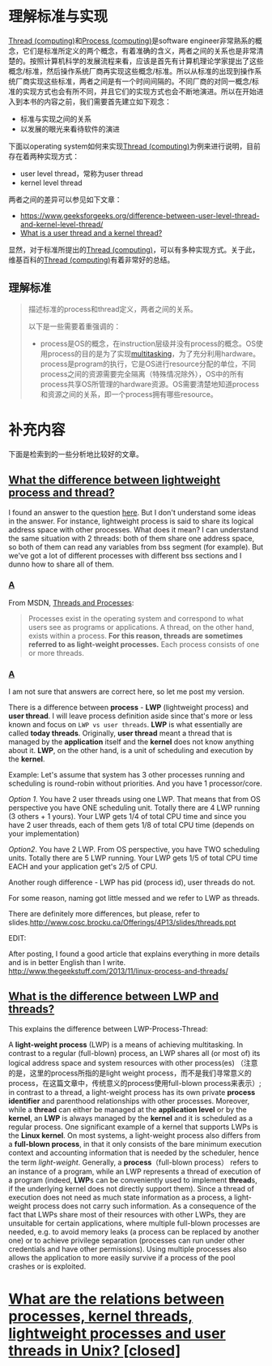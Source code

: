 # 理解标准与实现

[Thread (computing)](https://en.wikipedia.org/wiki/Thread_(computing))和[Process (computing)](https://en.wikipedia.org/wiki/Process_(computing))是software engineer非常熟系的概念，它们是标准所定义的两个概念，有着准确的含义，两者之间的关系也是非常清楚的。按照计算机科学的发展流程来看，应该是首先有计算机理论学家提出了这些概念/标准，然后操作系统厂商再实现这些概念/标准。所以从标准的出现到操作系统厂商实现这些标准，两者之间是有一个时间间隔的。不同厂商的对同一概念/标准的实现方式也会有所不同，并且它们的实现方式也会不断地演进。所以在开始进入到本书的内容之前，我们需要首先建立如下观念：

- 标准与实现之间的关系
- 以发展的眼光来看待软件的演进

下面以operating system如何来实现[Thread (computing)](https://en.wikipedia.org/wiki/Thread_(computing))为例来进行说明，目前存在着两种实现方式：

- user level thread，常称为user thread
- kernel level thread

两者之间的差异可以参见如下文章：

- https://www.geeksforgeeks.org/difference-between-user-level-thread-and-kernel-level-thread/
- [What is a user thread and a kernel thread?](https://superuser.com/questions/455316/what-is-a-user-thread-and-a-kernel-thread)

显然，对于标准所提出的[Thread (computing)](https://en.wikipedia.org/wiki/Thread_(computing))，可以有多种实现方式。关于此，维基百科的[Thread (computing)](https://en.wikipedia.org/wiki/Thread_(computing))有着非常好的总结。



## 理解标准

> 描述标准的process和thread定义，两者之间的关系。
>
> 以下是一些需要着重强调的：
>
> - process是OS的概念，在instruction层级并没有process的概念。OS使用process的目的是为了实现[multitasking](https://en.wikipedia.org/wiki/Computer_multitasking)，为了充分利用hardware。process是program的执行，它是OS进行resource分配的单位，不同process之间的资源需要完全隔离（特殊情况除外），OS中的所有process共享OS所管理的hardware资源。OS需要清楚地知道process和资源之间的关系，即一个process拥有哪些resource。



# 补充内容

下面是检索到的一些分析地比较好的文章。

## [What the difference between lightweight process and thread?](https://stackoverflow.com/questions/10484355/what-the-difference-between-lightweight-process-and-thread)

I found an answer to the question [here](http://wiki.answers.com/Q/What_is_the_difference_between_LWP_and_threads). But I don't understand some ideas in the answer. For instance, lightweight process is said to share its logical address space with other processes. What does it mean? I can understand the same situation with 2 threads: both of them share one address space, so both of them can read any variables from bss segment (for example). But we've got a lot of different processes with different bss sections and I dunno how to share all of them.



### [A](https://stackoverflow.com/a/10485868)

From MSDN, [Threads and Processes](http://msdn.microsoft.com/en-us/library/ms164740.aspx):

> Processes exist in the operating system and correspond to what users see as programs or applications. A thread, on the other hand, exists within a process. **For this reason, threads are sometimes referred to as light-weight processes.** Each process consists of one or more threads.



### [A](https://stackoverflow.com/a/40848101)

I am not sure that answers are correct here, so let me post my version.

There is a difference between **process** - **LWP** (lightweight process) and **user thread**. I will leave process definition aside since that's more or less known and focus on `LWP vs user threads`. **LWP** is what essentially are called **today threads**. Originally, **user thread** meant a thread that is managed by the **application** itself and the **kernel** does not know anything about it. **LWP**, on the other hand, is a unit of scheduling and execution by the **kernel**.

Example: Let's assume that system has 3 other processes running and scheduling is round-robin without priorities. And you have 1 processor/core.

*Option 1*. You have 2 user threads using one LWP. That means that from OS perspective you have ONE scheduling unit. Totally there are 4 LWP running (3 others + 1 yours). Your LWP gets 1/4 of total CPU time and since you have 2 user threads, each of them gets 1/8 of total CPU time (depends on your implementation)

*Option2*. You have 2 LWP. From OS perspective, you have TWO scheduling units. Totally there are 5 LWP running. Your LWP gets 1/5 of total CPU time EACH and your application get's 2/5 of CPU.

Another rough difference - LWP has pid (process id), user threads do not.

For some reason, naming got little messed and we refer to LWP as threads.

There are definitely more differences, but please, refer to slides.http://www.cosc.brocku.ca/Offerings/4P13/slides/threads.ppt

EDIT:

After posting, I found a good article that explains everything in more details and is in better English than I write. http://www.thegeekstuff.com/2013/11/linux-process-and-threads/





## [What is the difference between LWP and threads?](https://www.answers.com/Q/What_is_the_difference_between_LWP_and_threads)

This explains the difference between LWP-Process-Thread:

A **light-weight process** (LWP) is a means of achieving multitasking. In contrast to a regular (full-blown) process, an LWP shares all (or most of) its logical address space and system resources with other process(es) （注意的是，这里的process所指的是light weight process，而不是我们寻常意义的process，在这篇文章中，传统意义的process使用full-blown process来表示）; in contrast to a thread, a light-weight process has its own private **process identifier** and parenthood relationships with other processes. Moreover, while a **thread** can either be managed at the **application level** or by the **kernel**, an **LWP** is always managed by the **kernel** and it is scheduled as a regular process. One significant example of a kernel that supports LWPs is the **Linux kernel**. On most systems, a light-weight process also differs from a **full-blown process**, in that it only consists of the bare minimum execution context and accounting information that is needed by the scheduler, hence the term *light-weight*. Generally, a **process**（full-blown process） refers to an instance of a program, while an LWP represents a thread of execution of a program (indeed, **LWP**s can be conveniently used to implement **thread**s, if the underlying kernel does not directly support them). Since a thread of execution does not need as much state information as a process, a light-weight process does not carry such information. As a consequence of the fact that LWPs share most of their resources with other LWPs, they are unsuitable for certain applications, where multiple full-blown processes are needed, e.g. to avoid memory leaks (a process can be replaced by another one) or to achieve privilege separation (processes can run under other credentials and have other permissions). Using multiple processes also allows the application to more easily survive if a process of the pool crashes or is exploited.





# [What are the relations between processes, kernel threads, lightweight processes and user threads in Unix? [closed]](https://unix.stackexchange.com/questions/472324/what-are-the-relations-between-processes-kernel-threads-lightweight-processes)

